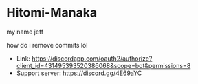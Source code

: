 # Hitomi-Manaka
my name jeff

how do i remove commits lol

- Link: https://discordapp.com/oauth2/authorize?client_id=431495393520386068&scope=bot&permissions=8
- Support server: https://discord.gg/4E69aYC

